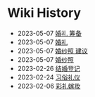 # Wiki History

- 2023-05-07        [婚礼 筹备](/0009_婚礼_筹备)
- 2023-05-07        [婚礼](/0008_婚礼)
- 2023-05-07        [婚纱照 建议](/0007_婚纱照_建议)
- 2023-05-07        [婚纱照](/0006_婚纱照)
- 2023-02-26        [结婚登记](/0005_结婚登记)
- 2023-02-24        [习俗礼仪](/0003_习俗礼仪)
- 2023-02-06        [彩礼嫁妆](/0004_彩礼嫁妆)
